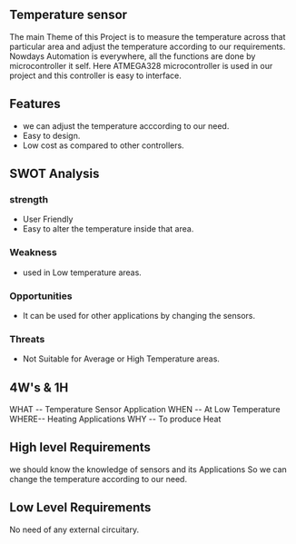 
## Temperature sensor
The main Theme of this Project is to measure the temperature across that particular area and adjust the temperature according to our requirements.
Nowdays Automation is everywhere, all the functions are done by microcontroller it self. Here ATMEGA328 microcontroller is used in our project and this controller is easy to interface.

## Features
* we can adjust the temperature acccording to our need.
* Easy to design.
* Low cost as compared to other controllers.

## SWOT Analysis
### strength
* User Friendly
* Easy to alter the temperature inside that area.

### Weakness
* used in Low temperature areas.

### Opportunities
* It can be used for other applications by changing the sensors.

### Threats
* Not Suitable for Average or High Temperature areas.

## 4W's & 1H
WHAT -- Temperature Sensor Application
WHEN -- At Low Temperature
WHERE-- Heating Applications
WHY --  To produce Heat 

## High level Requirements
 we should know the knowledge of sensors and its Applications So we can change the temperature according to our need.
 
 ## Low Level Requirements
 No need of any external circuitary.

